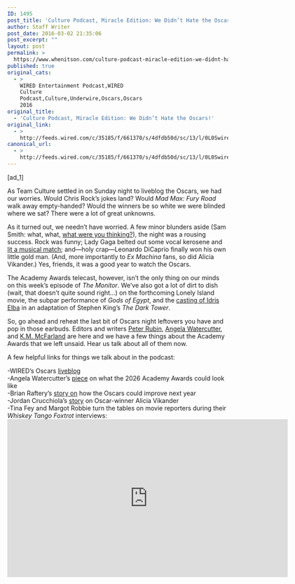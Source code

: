 ```yaml
---
ID: 1495
post_title: 'Culture Podcast, Miracle Edition: We Didn’t Hate the Oscars!'
author: Staff Writer
post_date: 2016-03-02 21:35:06
post_excerpt: ""
layout: post
permalink: >
  https://www.whenitson.com/culture-podcast-miracle-edition-we-didnt-hate-the-oscars/
published: true
original_cats:
  - >
    WIRED Entertainment Podcast,WIRED
    Culture
    Podcast,Culture,Underwire,Oscars,Oscars
    2016
original_title:
  - 'Culture Podcast, Miracle Edition: We Didn’t Hate the Oscars!'
original_link:
  - >
    http://feeds.wired.com/c/35185/f/661370/s/4dfdb50d/sc/13/l/0L0Swired0N0C20A160C0A30Cculture0Epodcast0E390C/story01.htm
canonical_url:
  - >
    http://feeds.wired.com/c/35185/f/661370/s/4dfdb50d/sc/13/l/0L0Swired0N0C20A160C0A30Cculture0Epodcast0E390C/story01.htm
---
```

 [ad_1]
<br><div id="start-of-content"><article class="content link-underline relative body-copy" data-js="content" itemprop="articleBody" readability="57.900795755968"><p>As Team Culture settled in on Sunday night to liveblog the Oscars, we had our worries. Would Chris Rock’s jokes land? Would <em>Mad Max: Fury Road</em> walk away empty-handed? Would the winners be so white we were blinded where we sat? There were a lot of great unknowns.</p>



<p>As it turned out, we needn’t have worried. A few minor blunders aside (Sam Smith: what, what, <a href="http://www.nytimes.com/2016/03/01/arts/sam-smith-the-only-openly-gay-oscar-winner-not-really.html?_r=0" target="_blank">what were you thinking?</a>), the night was a rousing success. Rock was funny; Lady Gaga belted out some vocal kerosene and <a href="http://www.slate.com/blogs/xx_factor/2016/02/29/lady_gaga_s_oscar_performance_of_til_it_happens_to_you_was_both_awkward.html" target="_blank">lit a musical match</a>; and—holy crap—Leonardo DiCaprio finally won his own little gold man. (And, more importantly to <em>Ex Machina</em> fans, so did Alicia Vikander.) Yes, friends, it was a good year to watch the Oscars.</p>
<p>The Academy Awards telecast, however, isn’t the only thing on our minds on this week’s episode of <em>The Monitor</em>. We’ve also got a lot of dirt to dish (wait, that doesn’t quite sound right…) on the forthcoming Lonely Island movie, the subpar performance of <em>Gods of Egypt</em>, and the <a href="http://www.ew.com/article/2016/02/29/dark-tower-rises-stephen-king-idris-elba-and-matthew-mcconaughey" target="_blank">casting of Idris Elba</a> in an adaptation of Stephen King’s <em>The Dark Tower</em>.</p>
<p>So, go ahead and reheat the last bit of Oscars night leftovers you have and pop in those earbuds. Editors and writers <a href="http://www.wired.com/author/peterrubin/" target="_blank">Peter Rubin</a>, <a href="http://www.wired.com/author/awatercutter/" target="_blank">Angela Watercutter</a>, and <a href="http://www.wired.com/author/kevin-mcfarland/" target="_blank">K.M. McFarland</a> are here and we have a few things about the Academy Awards that we left unsaid. Hear us talk about all of them now.</p>
<p>A few helpful links for things we talk about in the podcast:</p>
<p>-WIRED’s Oscars <a href="http://www.wired.com/2016/02/oscars-2016-liveblog/" target="_blank">liveblog</a><br/>-Angela Watercutter’s <a href="http://www.wired.com/2016/02/oscars-2026-recap/" target="_blank">piece</a> on what the 2026 Academy Awards could look like<br/>-Brian Raftery’s <a href="http://www.wired.com/2016/02/oscars-future/" target="_blank">story on</a> how the Oscars could improve next year<br/>-Jordan Crucchiola’s <a href="http://www.wired.com/2015/04/ex-machina-alicia-vikander/" target="_blank">story</a> on Oscar-winner Alicia Vikander<br/>-Tina Fey and Margot Robbie turn the tables on movie reporters during their <em>Whiskey Tango Foxtrot</em> interviews:<br/><iframe src="https://www.youtube.com/embed/o_mVtizhkvw" width="640" height="360" frameborder="0" allowfullscreen="allowfullscreen"/></p>

			<a class="visually-hidden skip-to-text-link focusable bg-white" href="#start-of-content">Go Back to Top. Skip To: Start of Article.</a>

			
</article>

	</div>
<br>[ad_2]
<br><a href="http://feeds.wired.com/c/35185/f/661370/s/4dfdb50d/sc/13/l/0L0Swired0N0C20A160C0A30Cculture0Epodcast0E390C/story01.htm">Source </a>